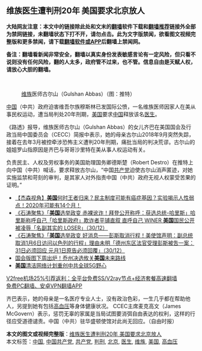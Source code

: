  <h2>维族医生遭判刑20年 美国要求北京放人</h2> <p class="notice"><b>大陆网友注意：本文中的链接除此处和文末的<a href="https://github.com/bannedbook/fanqiang" >翻墙</a>软件下载和<a href="https://github.com/killgcd/justmysocks/blob/master/README.md">翻墙推荐</a>链接外全部为禁网链接，未翻墙状态下打不开，请勿点击。此为文字版禁闻，欲看图文视频完整版和更多禁闻，请下载<a href="https://github.com/bannedbook/fanqiang">翻墙软件或APP</a>后翻墙上禁闻网。</p><p>备注：翻墙看新闻非常安全，翻墙以真实身份发表敏感言论有一定风险，但只看不说则没有任何风险，翻的人太多，政府管不过来，也不管。信息自由是天赋人权，请放心大胆的翻墙。</b></p>  <div class="entry"> <br /> <figure><figcaption class="wp-caption-text"><a href="https://www.bannedbook.org/bnews/tag/%E7%BB%B4%E6%97%8F/" class="st_tag internal_tag" rel="tag" title="标签 维族 下的日志">维族</a>医师古尔山（Gulshan Abbas）（图：推特）</figcaption></figure> <p><span class='wp_keywordlink_affiliate'><a href="https://www.bannedbook.org/" title="中国" target="_blank">中国</a></span>（中共）政府迫害维吾尔族穆斯林已发国际公愤，一名维族医师因家人在美从事民权运动，遭当局判处20年刑期，<a href="https://www.bannedbook.org/bnews/tag/%e7%be%8e%e5%9b%bd/" class="st_tag internal_tag" rel="tag" title="标签 美国 下的日志">美国</a>要求<a href="https://www.bannedbook.org/bnews/tag/%E4%B8%AD%E5%9B%BD/" class="st_tag internal_tag" rel="tag" title="标签 中国 下的日志">中国</a>释放该名<a href="https://www.bannedbook.org/bnews/tag/%e5%8c%bb%e7%94%9f/" class="st_tag internal_tag" rel="tag" title="标签 医生 下的日志">医生</a>。</p> <p>《路透》报导，维族医师古尔山（Gulshan Abbas）的女儿齐巴在美国国会及行政当局中国委员会（CECC）简报中表示，她的母亲古尔山2018年9月突然失踪，接着在去年3月被控牵涉恐怖主义遭判20年刑期，痛批当局的判决荒谬。古尔山的姐姐罗山指原因是齐巴与哥哥沙里特在美从事人权运动有关。</p>  <p>负责民主、人权及劳权事务的美国助理国务卿德斯楚（Robert Destro）在推特上向中国（中共）喊话，要求释放古尔山，“中国<a href="https://www.bannedbook.org/bnews/tag/%e5%85%b1%e4%ba%a7%e5%85%9a/" class="st_tag internal_tag" rel="tag" title="标签 共产党 下的日志">共产党</a>迫使古尔山消声匿迹，对她实施监禁和苛刻的审判，是其家人对外指责中国（中共）政府无视人权蒙受苦果的证明。”</p> <ul class='op-related-articles' title='相关阅读'> <li><a href='https://www.bannedbook.org/bnews/bannedvideo/20201231/1458372.html' target='_blank'>【杰森视角】<b>美国</b>何时王者归来？民主制度可能有癌症基因？实验揭示人性弱点！2020年可能有14个月！</a></li> <li><a href='https://www.bannedbook.org/bnews/bannedvideo/20201231/1458362.html' target='_blank'>《石涛聚焦》「<b>美国</b>选举政变 赤裸讹诈！拜登公开称呼：获选总统-哈里斯」哈里斯称呼自己「哈里斯政府」欺诈者平铺直叙 直呼自己 WINER <b>美国</b>国民公开被凌辱「名副其实的 LOSER」（30/12）</a></li> <li><a href='https://www.bannedbook.org/bnews/bannedvideo/20201231/1458361.html' target='_blank'>《石涛聚焦》「<b>美国</b>选举政变 好消息——彭斯取消行程！美使馆声明：副总统取消1月6日访问以色列的行程」理由未明「德州东区法官受理彭斯被吿一案：31日必须回应 元月1日原告必须回覆」（30/12）</a></li> <li><a href='https://www.bannedbook.org/bnews/taiwannews/20201231/1458358.html' target='_blank'>国会版图下周出炉！乔州决选攸关<b>美国</b>未来路线</a></li> <li><a href='https://www.bannedbook.org/bnews/comments/20201231/1458324.html' target='_blank'><b>美国</b>清洁网络计划重创中共全球5G野心</a></li> </ul> <p class="texttj"> <a href="https://github.com/bannedbook/fanqiang/wiki/V2ray%E6%9C%BA%E5%9C%BA" target="_blank">V2free机场25%引荐返利：全平台免费SS/V2ray节点+经济套餐高速翻墙</a><br/> <a href="https://github.com/bannedbook/fanqiang/wiki/%E7%A6%81%E9%97%BB%E7%BD%91%E5%AE%89%E5%8D%93%E7%BF%BB%E5%A2%99%E6%96%B0%E9%97%BBAPP" target="_blank">免费PC翻墙、安卓VPN翻墙APP</a></p><p>齐巴表示，她的母亲是一名医疗专业人士，没有政治色彩，一生几乎都在帮助他人，另提到她有包括<a href="https://www.bannedbook.org/bnews/tag/%e9%ab%98%e8%a1%80%e5%8e%8b/" class="st_tag internal_tag" rel="tag" title="标签 高血压 下的日志">高血压</a>等身体健康状况。 CCEC主席麦克高文（James McGovern）表示，惩罚无辜的家属是当局试图要消弭自由表达的权利，这样的行径应受道德谴责。中国（中共）驻华盛顿使馆对此尚无回应。（自由时报）</p> <a name='sharetosocial'></a>       <div><b>本文的图文或视频完整版</b>：<a href='https://www.bannedbook.org/bnews/comments/20201231/1458381.html'>维族医生遭判刑20年 美国要求北京放人</a></div>  </div><!--END ENTRY--> <div class="postfooter"> <div>本文标签：<a href="https://www.bannedbook.org/bnews/tag/%E4%B8%AD%E5%9B%BD/" rel="tag">中国</a>, <a href="https://www.bannedbook.org/bnews/tag/%e4%b8%ad%e5%9b%bd%e5%85%b1%e4%ba%a7%e5%85%9a/" rel="tag">中国共产党</a>, <a href="https://www.bannedbook.org/bnews/tag/%e5%85%b1%e4%ba%a7%e5%85%9a/" rel="tag">共产党</a>, <a href="https://www.bannedbook.org/bnews/tag/%E5%88%A4%E5%88%91/" rel="tag">判刑</a>, <a href="https://www.bannedbook.org/bnews/tag/%e5%8c%97%e4%ba%ac/" rel="tag">北京</a>, <a href="https://www.bannedbook.org/bnews/tag/%e5%8c%bb%e7%94%9f/" rel="tag">医生</a>, <a href="https://www.bannedbook.org/bnews/tag/%E7%BB%B4%E6%97%8F/" rel="tag">维族</a>, <a href="https://www.bannedbook.org/bnews/tag/%e7%be%8e%e5%9b%bd/" rel="tag">美国</a>, <a href="https://www.bannedbook.org/bnews/tag/%e9%ab%98%e8%a1%80%e5%8e%8b/" rel="tag">高血压</a></div>  </div><!--END POSTFOOTER--> 